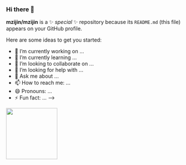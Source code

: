 ### Hi there 👋

**mzijin/mzijin** is a ✨ _special_ ✨ repository because its `README.md` (this file) appears on your GitHub profile.

Here are some ideas to get you started:

- 🔭 I’m currently working on ...
- 🌱 I’m currently learning ...
- 👯 I’m looking to collaborate on ...
- 🤔 I’m looking for help with ...
- 💬 Ask me about ...
- 📫 How to reach me: ...
- 😄 Pronouns: ...
- ⚡ Fun fact: ...
-->
<img height="140px" src="https://camo.githubusercontent.com/0054c815c18c126d6f0f886d256250fd96394dd8da0f0514ce33e535218dc457/68747470733a2f2f6769746875622d726561646d652d73746174732e76657263656c2e6170702f6170693f757365726e616d653d6b6f6e6773686965722673686f775f69636f6e733d74727565267468656d653d7261646963616c2662675f636f6c6f723d302c4543364336432c4646443437392c4646464337392c373346413739267468656d653d73796e746877617665266c6f63616c653d636e26686964655f7469746c653d7472756526686964655f626f726465723d74727565" data-canonical-src="https://github-readme-stats.vercel.app/api?username=mzijin&amp;show_icons=true&amp;theme=radical&amp;bg_color=0,EC6C6C,FFD479,FFFC79,73FA79&amp;theme=synthwave&amp;locale=cn&amp;hide_title=true&amp;hide_border=true" style="max-width: 100%;">
